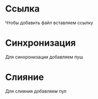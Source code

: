 # Ссылка

Чтобы добавить файл вставляем ссылку

# Синхронизация 

Для синхронизации добавляем пуш

# Слияние 

Для слияния добавляем пул